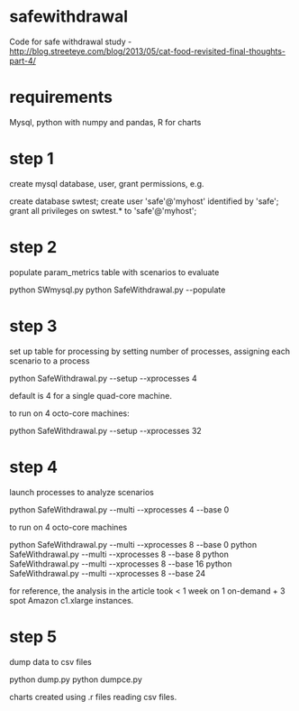 safewithdrawal
==============

Code for safe withdrawal study - http://blog.streeteye.com/blog/2013/05/cat-food-revisited-final-thoughts-part-4/


requirements
============

Mysql, python with numpy and pandas, R for charts

step 1
======
create mysql database, user, grant permissions, e.g.

  create database swtest;
  create user 'safe'@'myhost' identified by 'safe';
  grant all privileges on swtest.* to 'safe'@'myhost';

step 2
======

populate param_metrics table with scenarios to evaluate

  python SWmysql.py 
  python SafeWithdrawal.py --populate

step 3
======

set up table for processing by setting number of processes, assigning each scenario to a process

  python SafeWithdrawal.py --setup --xprocesses 4

default is 4 for a single quad-core machine.

to run on 4 octo-core machines:

  python SafeWithdrawal.py --setup --xprocesses 32
  
step 4
======

launch processes to analyze scenarios

  python SafeWithdrawal.py --multi --xprocesses 4 --base 0

to run on 4 octo-core machines

  python SafeWithdrawal.py --multi --xprocesses 8 --base 0
  python SafeWithdrawal.py --multi --xprocesses 8 --base 8
  python SafeWithdrawal.py --multi --xprocesses 8 --base 16
  python SafeWithdrawal.py --multi --xprocesses 8 --base 24

for reference, the analysis in the article took < 1 week on 1 on-demand + 3 spot Amazon c1.xlarge instances.

step 5 
======

dump data to csv files

  python dump.py
  python dumpce.py

charts created using .r files reading csv files.




